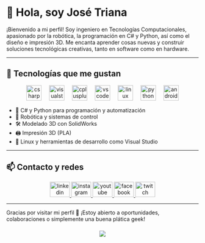 # 👋 Hola, soy José Triana

¡Bienvenido a mi perfil! Soy ingeniero en Tecnologías Computacionales, apasionado por la robótica, la programación en C# y Python, así como el diseño e impresión 3D. Me encanta aprender cosas nuevas y construir soluciones tecnológicas creativas, tanto en software como en hardware.

---

## 🚀 Tecnologías que me gustan

<div align="center">
  <img src="https://cdn.jsdelivr.net/gh/devicons/devicon/icons/csharp/csharp-original.svg" height="40" alt="csharp logo"  />
  <img width="12" />
  <img src="https://cdn.jsdelivr.net/gh/devicons/devicon/icons/visualstudio/visualstudio-plain.svg" height="40" alt="visualstudio logo"  />
  <img width="12" />
  <img src="https://cdn.jsdelivr.net/gh/devicons/devicon/icons/cplusplus/cplusplus-original.svg" height="40" alt="cplusplus logo"  />
  <img width="12" />
  <img src="https://cdn.jsdelivr.net/gh/devicons/devicon/icons/vscode/vscode-original.svg" height="40" alt="vscode logo"  />
  <img width="12" />
  <img src="https://cdn.jsdelivr.net/gh/devicons/devicon/icons/linux/linux-original.svg" height="40" alt="linux logo"  />
  <img width="12" />
  <img src="https://cdn.jsdelivr.net/gh/devicons/devicon/icons/python/python-original.svg" height="40" alt="python logo"  />
  <img width="12" />
  <img src="https://cdn.jsdelivr.net/gh/devicons/devicon/icons/androidstudio/androidstudio-original.svg" height="40" alt="androidstudio logo"  />
</div>

- 🧠 C# y Python para programación y automatización
- 🤖 Robótica y sistemas de control
- 🛠️ Modelado 3D con SolidWorks
- 🖨️ Impresión 3D (PLA)
- 🐧 Linux y herramientas de desarrollo como Visual Studio

---

## 📫 Contacto y redes

<div align="center">
  <a href="https://www.linkedin.com/in/josé-juan-triana-garcía-5016271a7" target="_blank">
    <img src="https://raw.githubusercontent.com/maurodesouza/profile-readme-generator/master/src/assets/icons/social/linkedin/default.svg" width="52" height="40" alt="linkedin logo" />
  </a>
  <a href="https://www.instagram.com/trianaclwn" target="_blank">
    <img src="https://raw.githubusercontent.com/maurodesouza/profile-readme-generator/master/src/assets/icons/social/instagram/default.svg" width="52" height="40" alt="instagram logo" />
  </a>
  <a href="https://www.youtube.com/@LOGGIAZERO" target="_blank">
    <img src="https://raw.githubusercontent.com/maurodesouza/profile-readme-generator/master/src/assets/icons/social/youtube/default.svg" width="52" height="40" alt="youtube logo" />
  </a>
  <a href="https://www.facebook.com/profile.php?id=61569445761982" target="_blank">
    <img src="https://raw.githubusercontent.com/maurodesouza/profile-readme-generator/master/src/assets/icons/social/facebook/default.svg" width="52" height="40" alt="facebook logo" />
  </a>
  <a href="https://www.twitch.tv/FicaGamming" target="_blank">
    <img src="https://raw.githubusercontent.com/maurodesouza/profile-readme-generator/master/src/assets/icons/social/twitch/default.svg" width="52" height="40" alt="twitch logo" />
  </a>
</div>

---

Gracias por visitar mi perfil 🙌 ¡Estoy abierto a oportunidades, colaboraciones o simplemente una buena plática geek!

###

<div align="center">
  <img src="https://profile-counter.glitch.me/IngTriana/count.svg?"  />
</div>

###
